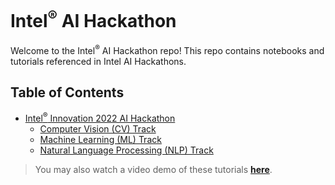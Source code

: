 # Intel<sup>&reg;</sup> AI Hackathon

Welcome to the Intel<sup>&reg;</sup> AI Hackathon repo! This repo contains notebooks and tutorials referenced in Intel AI Hackathons.

## Table of Contents
- [Intel<sup>&reg;</sup> Innovation 2022 AI Hackathon](innovation-hackathon)
    - [Computer Vision (CV) Track](innovation-hackathon/computer-vision-track)
    - [Machine Learning (ML) Track](innovation-hackathon/machine-learning-track)
    - [Natural Language Processing (NLP) Track](innovation-hackathon/natural-language-processing-track)
> You may also watch a video demo of these tutorials <b>[here](https://www.intel.com/content/www/us/en/developer/videos/ai-for-social-good-hackathon.html)</b>.